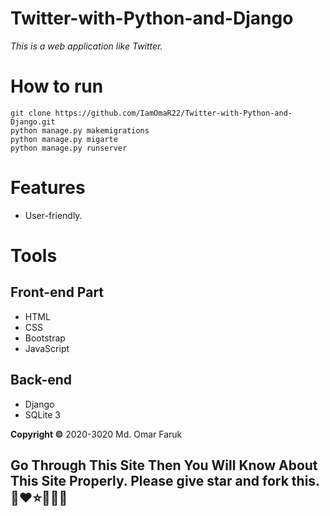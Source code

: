 # Twitter-with-Python-and-Django

*This is a web application like Twitter.*

# How to run

```
git clone https://github.com/IamOmaR22/Twitter-with-Python-and-Django.git
python manage.py makemigrations
python manage.py migarte
python manage.py runserver
```

# Features
* User-friendly.

<!--
**[Live Demo](https://iamomar22.pythonanywhere.com/)**
-->

# Tools
## Front-end Part
* HTML
* CSS
* Bootstrap
* JavaScript
## Back-end
* Django
* SQLite 3

<!--
# Screenshots of the Project
<p align="center">
  <img width="660" height="300" src="main/static/front/images/screenshots/a.png">
  <img width="660" height="300" src="main/static/front/images/screenshots/b.png">
</p>
-->

**Copyright ©** 2020-3020 Md. Omar Faruk

## Go Through This Site Then You Will Know About This Site Properly. Please give star and fork this. 🍴❤️⭐💖🍕🍔
